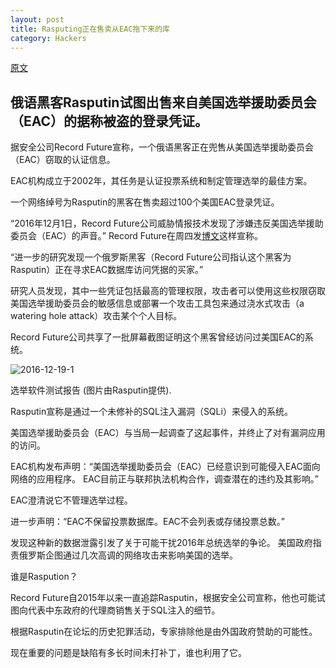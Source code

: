 ```yaml
---
layout: post
title: Rasputing正在售卖从EAC拖下来的库
category: Hackers
---
```


[原文](http://securityaffairs.co/wordpress/54521/data-breach/eac-data-breach.html)

## 俄语黑客Rasputin试图出售来自美国选举援助委员会（EAC）的据称被盗的登录凭证。

据安全公司Record Future宣称，一个俄语黑客正在兜售从美国选举援助委员会（EAC）窃取的认证信息。

EAC机构成立于2002年，其任务是认证投票系统和制定管理选举的最佳方案。

一个网络绰号为Rasputin的黑客在售卖超过100个美国EAC登录凭证。

“2016年12月1日，Record Future公司威胁情报技术发现了涉嫌违反美国选举援助委员会（EAC）的声音。” Record Future在周四发[博文](https://www.recordedfuture.com/rasputin-eac-breach/)这样宣称。

“进一步的研究发现一个俄罗斯黑客（Record Future公司指认这个黑客为Rasputin）正在寻求EAC数据库访问凭据的买家。”

研究人员发现，其中一些凭证包括最高的管理权限，攻击者可以使用这些权限窃取美国选举援助委员会的敏感信息或部署一个攻击工具包来通过浇水式攻击（a watering hole attack）攻击某个个人目标。

Record Future公司共享了一批屏幕截图证明这个黑客曾经访问过美国EAC的系统。

![2016-12-19-1](/pic/2016-12-19-1.png)

选举软件测试报告 (图片由Rasputin提供).

Rasputin宣称是通过一个未修补的SQL注入漏洞（SQLi）来侵入的系统。

美国选举援助委员会（EAC）与当局一起调查了这起事件，并终止了对有漏洞应用的访问。

EAC机构发布声明：“美国选举援助委员会（EAC）已经意识到可能侵入EAC面向网络的应用程序。 EAC目前正与联邦执法机构合作，调查潜在的违约及其影响。”

EAC澄清说它不管理选举过程。

进一步声明：“EAC不保留投票数据库。EAC不会列表或存储投票总数。”

发现这种新的数据泄露引发了关于可能干扰2016年总统选举的争论。 美国政府指责俄罗斯企图通过几次高调的网络攻击来影响美国的选举。

谁是Raspution？

Record Future自2015年以来一直追踪Rasputin，根据安全公司宣称，他也可能试图向代表中东政府的代理商销售关于SQL注入的细节。

根据Rasputin在论坛的历史犯罪活动，专家排除他是由外国政府赞助的可能性。

现在重要的问题是缺陷有多长时间未打补丁，谁也利用了它。
